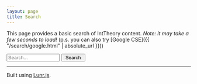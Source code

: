 ```yaml
---
layout: page
title: Search
---
```


This page provides a basic search of IntTheory content.
*Note: it may take a few seconds to load!* 
(p.s. you can also try [Google CSE]({{ "/search/google.html" | absolute_url }}))

<script src="https://unpkg.com/lunr/lunr.js"></script>

<input type="text" size="15" id="lunr-search" placeholder="Search..." aria-label="search">
<input class="button-all" type="button" onclick="lunr_search();" value=" Search ">

<ul id="search-results"></ul>

<hr>

Built using [Lunr.js](https://lunrjs.com/).

<script>
// add documents
var documents = { 
    {% for post in site.documents %}
    "{{ post.url | absolute_url | xml_escape }}": 
    { 
      "url": "{{ post.url | absolute_url | xml_escape }}",
      "title": "{{ post.title | xml_escape }}",
      "text": {{ post.content | strip_html | jsonify | replace: "\n"," " }}
    }{% unless forloop.last %},{% endunless %}
    {% endfor %}
};
// create index
var idx = lunr(function () {
  this.ref('url')
  this.field('title')
  this.field('text')
  for (var key in documents) {
    this.add(documents[key])
  }
});
// do search
function displayResults(results) {
  var searchResults = document.getElementById('search-results');
  if (results.length) { // Are there any results?
    var appendString = '';
    for (var i = 0; i < results.length; i++) {  // Iterate over the results
      var link = results[i].ref;
      var title = documents[results[i].ref].title;
      var preview = documents[results[i].ref].text.substring(0,150);
      appendString += '<li><a href="' + link + '">' + title + '</a><br>' + preview + '... </li>';
    }
    searchResults.innerHTML = appendString;
  } else {
    searchResults.innerHTML = '<li>No results found</li>';
  }
}
function lunr_search() {
    var query = document.getElementById("lunr-search").value;
    var results = idx.search(query);
    displayResults(results);
}
</script>
